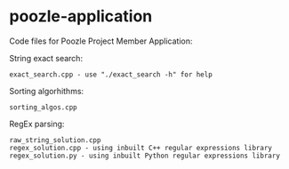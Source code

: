 # poozle-application

Code files for Poozle Project Member Application:

  String exact search:

    exact_search.cpp - use "./exact_search -h" for help

  Sorting algorhithms:

    sorting_algos.cpp

  RegEx parsing:

    raw_string_solution.cpp
    regex_solution.cpp - using inbuilt C++ regular expressions library
    regex_solution.py - using inbuilt Python regular expressions library

  
